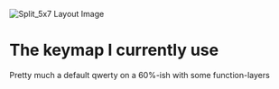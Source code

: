 ![Split_5x7 Layout Image](https://i.imgur.com/m9LkQsWh.png)

# The keymap I currently use
Pretty much a default qwerty on a 60%-ish with some function-layers
